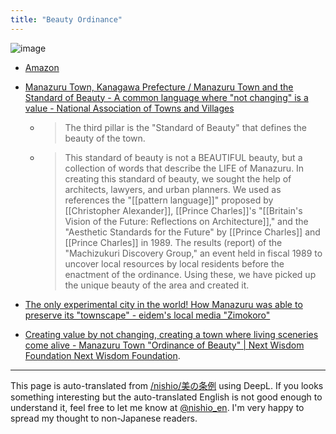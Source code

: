 ```yaml
---
title: "Beauty Ordinance"
---
```


![image](https://gyazo.com/32031f4974008a5c33598901a974f050/thumb/1000)
- [Amazon](https://amzn.to/42vDMK9)

- [Manazuru Town, Kanagawa Prefecture / Manazuru Town and the Standard of Beauty - A common language where "not changing" is a value - National Association of Towns and Villages](https://www.zck.or.jp/site/forum/19343.html)
    - > The third pillar is the "Standard of Beauty" that defines the beauty of the town.
    - >  This standard of beauty is not a BEAUTIFUL beauty, but a collection of words that describe the LIFE of Manazuru. In creating this standard of beauty, we sought the help of architects, lawyers, and urban planners. We used as references the "[[pattern language]]" proposed by [[Christopher Alexander]], [[Prince Charles]]'s "[[Britain's Vision of the Future: Reflections on Architecture]]," and the "Aesthetic Standards for the Future" by [[Prince Charles]] and [[Prince Charles]] in 1989. The results (report) of the "Machizukuri Discovery Group," an event held in fiscal 1989 to uncover local resources by local residents before the enactment of the ordinance. Using these, we have picked up the unique beauty of the area and created it.
- [The only experimental city in the world! How Manazuru was able to preserve its "townscape" - eidem's local media "Zimokoro"](https://www.e-aidem.com/ch/jimocoro/entry/dango46)
- [Creating value by not changing, creating a town where living sceneries come alive - Manazuru Town "Ordinance of Beauty" | Next Wisdom Foundation Next Wisdom Foundation](https://nextwisdom.org/article/1382/).


---
This page is auto-translated from [/nishio/美の条例](https://scrapbox.io/nishio/美の条例) using DeepL. If you looks something interesting but the auto-translated English is not good enough to understand it, feel free to let me know at [@nishio_en](https://twitter.com/nishio_en). I'm very happy to spread my thought to non-Japanese readers.